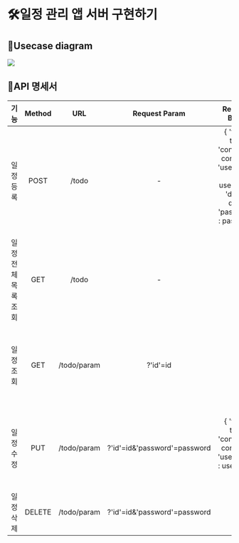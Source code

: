 # 🛠일정 관리 앱 서버 구현하기
## 🚩Usecase diagram
![](https://velog.velcdn.com/images/kim_table_next/post/8c128fbd-fe7e-4ede-9d41-11fc0334a812/image.jpg)

## 🚩API 명세서
| 기능 | Method | URL | Request Param | Request Body| Response Body |
|:---:|:---:|:---:|:---:|:---:|:---:|
| 일정 등록 | POST | /todo | - | { 'title' : title, <br> 'contents' : contents, <br> 'username' : username, <br> 'date' : date,<br> 'password' : password } |  { 'id' : id,<br>'title' : title, <br> 'contents' : contents, <br> 'username' : username, <br> 'date' : date,<br> 'password' : password } |
| 일정 전체 목록 조회 | GET | /todo | - | - |   { 'id' : id,<br>'title' : title, <br> 'contents' : contents, <br> 'username' : username, <br> 'date' : date } , {...} |
| 일정 조회 | GET | /todo/param | ?'id'=id | - |   { 'id' : id,<br>'title' : title, <br> 'contents' : contents, <br> 'username' : username, <br> 'date' : date } |
| 일정 수정 | PUT | /todo/param | ?'id'=id&'password'=password |    { 'title' : title, <br> 'contents' : contents, <br> 'username' : username }  |   { 'id' : id,<br>'title' : title, <br> 'contents' : contents, <br> 'username' : username, <br> 'date' : date } |
| 일정 삭제 | DELETE | /todo/param | ?'id'=id&'password'=password | - | - |
